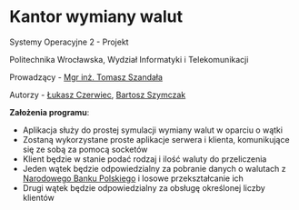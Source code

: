 # Kantor wymiany walut
Systemy Operacyjne 2 - Projekt 

Politechnika Wrocławska, Wydział Informatyki i Telekomunikacji

Prowadzący -  [Mgr inż. Tomasz Szandała](https://github.com/szandala) 

Autorzy - [Łukasz Czerwiec](https://github.com/PuXter), [Bartosz Szymczak](https://github.com/PewPewBartula)

**Założenia programu**:
- Aplikacja służy do prostej symulacji wymiany walut w oparciu o wątki
- Zostaną wykorzystane proste aplikacje serwera i klienta, komunikujące się ze sobą za pomocą socketów
- Klient będzie w stanie podać rodzaj i ilość waluty do przeliczenia
- Jeden wątek będzie odpowiedzialny za pobranie danych o walutach z [Narodowego Banku Polskiego](https://www.nbp.pl/home.aspx?f=/kursy/kursya.html) i losowe przekształcanie ich 
- Drugi wątek będzie odpowiedzialny za obsługę określonej liczby klientów

